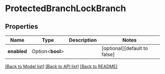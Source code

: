 # ProtectedBranchLockBranch

## Properties

Name | Type | Description | Notes
------------ | ------------- | ------------- | -------------
**enabled** | Option<**bool**> |  | [optional][default to false]

[[Back to Model list]](../README.md#documentation-for-models) [[Back to API list]](../README.md#documentation-for-api-endpoints) [[Back to README]](../README.md)



